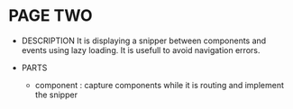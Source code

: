PAGE TWO
========

* DESCRIPTION
    It is displaying a snipper between components and events using lazy loading. It is usefull to avoid navigation errors.

* PARTS
    - component : capture components while it is routing and implement the snipper